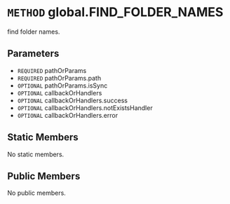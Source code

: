 # `METHOD` global.FIND_FOLDER_NAMES
find folder names.

## Parameters
* `REQUIRED` pathOrParams 
* `REQUIRED` pathOrParams.path 
* `OPTIONAL` pathOrParams.isSync 
* `OPTIONAL` callbackOrHandlers 
* `OPTIONAL` callbackOrHandlers.success 
* `OPTIONAL` callbackOrHandlers.notExistsHandler 
* `OPTIONAL` callbackOrHandlers.error 

## Static Members
No static members.

## Public Members
No public members.
